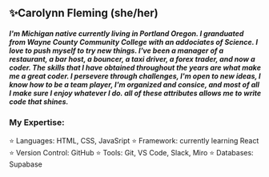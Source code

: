 ##  ✨Carolynn Fleming (she/her)

##### I'm Michigan native currently living in Portland Oregon. I granduated from Wayne County Community College with an addociates of Science. I love to push myself to try new things. I've been a manager of a restaurant, a bar host, a bouncer, a taxi driver, a forex trader, and now a coder. The skills that I have obtained throughout the years are what make me a great coder. I persevere through challenges, I'm open to new ideas, I know how to be a team player, I'm organized and consice, and most of all I make sure I enjoy whatever I do. all of these attributes allows me to write code that shines.

### My Expertise:
⭐ Languages: HTML, CSS, JavaSript
⭐ Framework: currently learning React
⭐ Version Control: GitHub
⭐ Tools: Git, VS Code, Slack, Miro
⭐ Databases: Supabase


<!---
CarolynnFleming/CarolynnFleming is a ✨ special ✨ repository because its `README.md` (this file) appears on your GitHub profile.
You can click the Preview link to take a look at your changes.
--->
